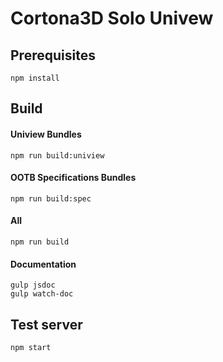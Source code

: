 # Cortona3D Solo Univew

## Prerequisites

    npm install

## Build

#### Uniview Bundles

    npm run build:uniview

#### OOTB Specifications Bundles

    npm run build:spec

#### All

    npm run build

#### Documentation

    gulp jsdoc 
    gulp watch-doc

## Test server

    npm start
